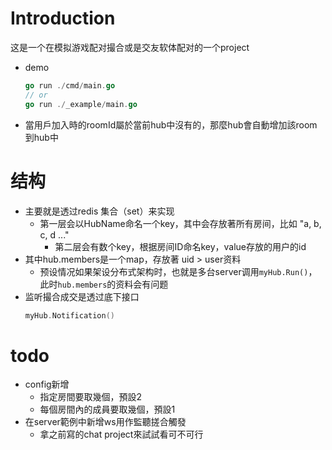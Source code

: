 # Introduction
这是一个在模拟游戏配对撮合或是交友软体配对的一个project
- demo
    ```go
    go run ./cmd/main.go
    // or
    go run ./_example/main.go
    ```
- 當用戶加入時的roomId屬於當前hub中沒有的，那麼hub會自動增加該room到hub中
# 结构
- 主要就是透过redis 集合（set）来实现
    - 第一层会以HubName命名一个key，其中会存放著所有房间，比如 "a, b, c, d ..."
        - 第二层会有数个key，根据房间ID命名key，value存放的用户的id
- 其中hub.members是一个map，存放著 uid > user资料
    - 预设情况如果架设分布式架构时，也就是多台server调用```myHub.Run()```，此时```hub.members```的资料会有问题
- 监听撮合成交是透过底下接口
    ```go
    myHub.Notification()
    ```
# todo
- config新增
    - 指定房間要取幾個，預設2
    - 每個房間內的成員要取幾個，預設1
- 在server範例中新增ws用作監聽搓合觸發
	- 拿之前寫的chat project來試試看可不可行